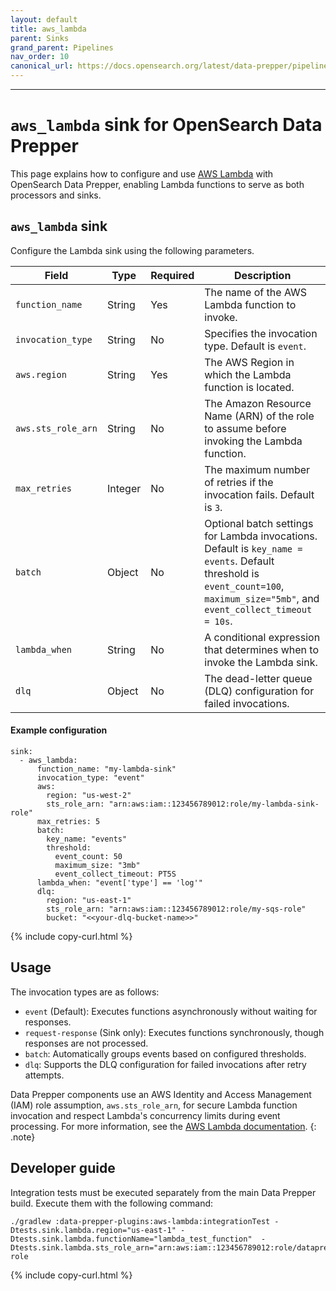 ```yaml
---
layout: default
title: aws_lambda
parent: Sinks
grand_parent: Pipelines
nav_order: 10
canonical_url: https://docs.opensearch.org/latest/data-prepper/pipelines/configuration/sinks/aws-lambda/
---
```


----------------------------------------------------------------------------------------
# `aws_lambda` sink for OpenSearch Data Prepper

This page explains how to configure and use [AWS Lambda](https://aws.amazon.com/lambda/) with OpenSearch Data Prepper, enabling Lambda functions to serve as both processors and sinks.

## `aws_lambda` sink

Configure the Lambda sink using the following parameters.

Field             | Type    | Required | Description                                                                 
--------------------| ------- | -------- | ---------------------------------------------------------------------------- 
`function_name`     | String  | Yes      | The name of the AWS Lambda function to invoke.                               
`invocation_type`   | String  | No       | Specifies the invocation type. Default is `event`.             
`aws.region`        | String  | Yes      | The AWS Region in which the Lambda function is located.                         
`aws.sts_role_arn`  | String  | No       | The Amazon Resource Name (ARN) of the role to assume before invoking the Lambda function.               
`max_retries`       | Integer | No       | The maximum number of retries if the invocation fails. Default is `3`.             
`batch`             | Object  | No       | Optional batch settings for Lambda invocations. Default is `key_name = events`. Default threshold is `event_count=100`, `maximum_size="5mb"`, and `event_collect_timeout = 10s`.
`lambda_when`       | String  | No       | A conditional expression that determines when to invoke the Lambda sink.          
`dlq`               | Object  | No       | The dead-letter queue (DLQ) configuration for failed invocations.                

#### Example configuration

```
sink:
  - aws_lambda:
      function_name: "my-lambda-sink"
      invocation_type: "event"
      aws:
        region: "us-west-2"
        sts_role_arn: "arn:aws:iam::123456789012:role/my-lambda-sink-role"
      max_retries: 5
      batch:
        key_name: "events"
        threshold:
          event_count: 50
          maximum_size: "3mb"
          event_collect_timeout: PT5S
      lambda_when: "event['type'] == 'log'"
      dlq:
        region: "us-east-1"
        sts_role_arn: "arn:aws:iam::123456789012:role/my-sqs-role"
        bucket: "<<your-dlq-bucket-name>>"
```
{% include copy-curl.html %}

## Usage

The invocation types are as follows:

- `event` (Default): Executes functions asynchronously without waiting for responses.  
- `request-response` (Sink only): Executes functions synchronously, though responses are not processed.
- `batch`: Automatically groups events based on configured thresholds. 
- `dlq`: Supports the DLQ configuration for failed invocations after retry attempts.

Data Prepper components use an AWS Identity and Access Management (IAM) role assumption, `aws.sts_role_arn`, for secure Lambda function invocation and respect Lambda's concurrency limits during event processing. For more information, see the [AWS Lambda documentation](https://docs.aws.amazon.com/lambda).
{: .note}

## Developer guide

Integration tests must be executed separately from the main Data Prepper build. Execute them with the following command:

```
./gradlew :data-prepper-plugins:aws-lambda:integrationTest -Dtests.sink.lambda.region="us-east-1" -Dtests.sink.lambda.functionName="lambda_test_function"  -Dtests.sink.lambda.sts_role_arn="arn:aws:iam::123456789012:role/dataprepper-role
```
{% include copy-curl.html %}
